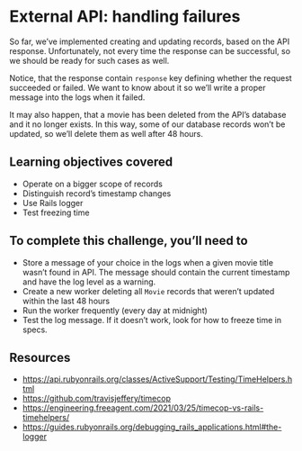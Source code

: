 # External API: handling failures

So far, we’ve implemented creating and updating records, based on the API response. Unfortunately, not every time the response can be successful, so we should be ready for such cases as well.

Notice, that the response contain `response` key defining whether the request succeeded or failed. We want to know about it so we’ll write a proper message into the logs when it failed.

It may also happen, that a movie has been deleted from the API’s database and it no longer exists. In this way, some of our database records won’t be updated, so we’ll delete them as well after 48 hours.

## Learning objectives covered

* Operate on a bigger scope of records
* Distinguish record’s timestamp changes
* Use Rails logger
* Test freezing time

## To complete this challenge, you’ll need to

* Store a message of your choice in the logs when a given movie title wasn’t found in API. The message should contain the current timestamp and have the log level as a warning.
* Create a new worker deleting all `Movie` records that weren’t updated within the last 48 hours
* Run the worker frequently (every day at midnight)
* Test the log message. If it doesn’t work, look for how to freeze time in specs.

## Resources

* https://api.rubyonrails.org/classes/ActiveSupport/Testing/TimeHelpers.html
* https://github.com/travisjeffery/timecop
* https://engineering.freeagent.com/2021/03/25/timecop-vs-rails-timehelpers/
* https://guides.rubyonrails.org/debugging_rails_applications.html#the-logger
